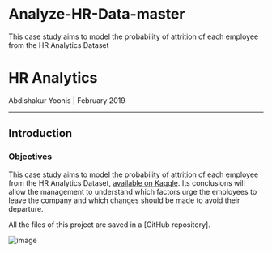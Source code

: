 # Analyze-HR-Data-master
This case study aims to model the probability of attrition of each employee from the HR Analytics Dataset
# HR Analytics

Abdishakur Yoonis | February 2019   

***
## Introduction

### Objectives

This case study aims to model the probability of attrition of each employee from the HR Analytics Dataset, [available on Kaggle](https://www.kaggle.com/lnvardanyan/hr-analytics). Its conclusions will allow the management to understand which factors urge the employees to leave the company and which changes should be made to avoid their departure.

All the files of this project are saved in a [GitHub repository].

![image](https://user-images.githubusercontent.com/83236722/136469882-4ac13145-e32c-432d-935b-9fb64c630597.png)


